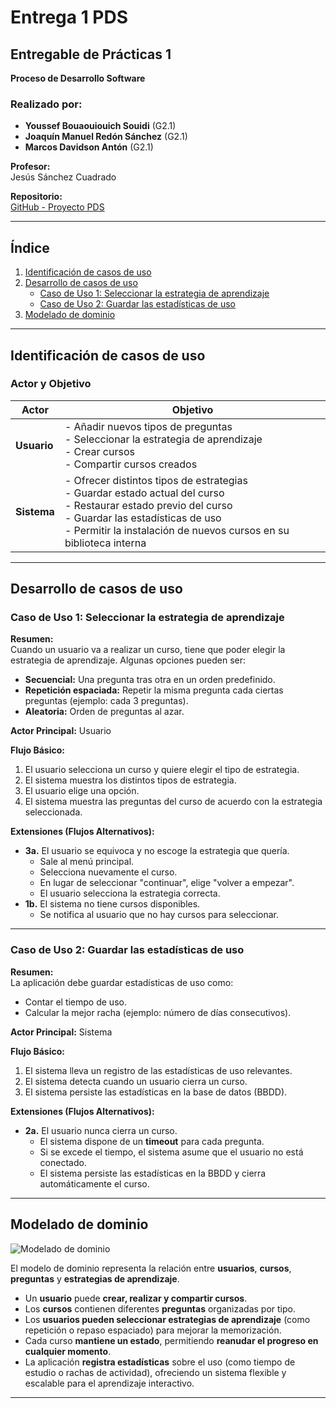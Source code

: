 # Entrega 1 PDS

## Entregable de Prácticas 1  
**Proceso de Desarrollo Software**

### Realizado por:  
- **Youssef Bouaouiouich Souidi** (G2.1)  
- **Joaquín Manuel Redón Sánchez** (G2.1)  
- **Marcos Davidson Antón** (G2.1)  

**Profesor:**  
Jesús Sánchez Cuadrado  

**Repositorio:**  
[GitHub - Proyecto PDS](https://github.com/YoussefUMU/proyecto-pds-24-25.git)

---

## Índice  
1. [Identificación de casos de uso](#identificación-de-casos-de-uso)  
2. [Desarrollo de casos de uso](#desarrollo-de-casos-de-uso)  
   - [Caso de Uso 1: Seleccionar la estrategia de aprendizaje](#caso-de-uso-1-seleccionar-la-estrategia-de-aprendizaje)  
   - [Caso de Uso 2: Guardar las estadísticas de uso](#caso-de-uso-2-guardar-las-estadísticas-de-uso)  
3. [Modelado de dominio](#modelado-de-dominio)  

---

## Identificación de casos de uso  

### Actor y Objetivo  

| Actor   | Objetivo |
|---------|---------|
| **Usuario** | - Añadir nuevos tipos de preguntas  <br>- Seleccionar la estrategia de aprendizaje  <br>- Crear cursos  <br>- Compartir cursos creados |
| **Sistema** | - Ofrecer distintos tipos de estrategias  <br>- Guardar estado actual del curso  <br>- Restaurar estado previo del curso  <br>- Guardar las estadísticas de uso  <br>- Permitir la instalación de nuevos cursos en su biblioteca interna |

---

## Desarrollo de casos de uso  

### Caso de Uso 1: Seleccionar la estrategia de aprendizaje  

**Resumen:**  
Cuando un usuario va a realizar un curso, tiene que poder elegir la estrategia de aprendizaje. Algunas opciones pueden ser:  
- **Secuencial:** Una pregunta tras otra en un orden predefinido.  
- **Repetición espaciada:** Repetir la misma pregunta cada ciertas preguntas (ejemplo: cada 3 preguntas).  
- **Aleatoria:** Orden de preguntas al azar.  

**Actor Principal:** Usuario  

**Flujo Básico:**  
1. El usuario selecciona un curso y quiere elegir el tipo de estrategia.  
2. El sistema muestra los distintos tipos de estrategia.  
3. El usuario elige una opción.  
4. El sistema muestra las preguntas del curso de acuerdo con la estrategia seleccionada.  

**Extensiones (Flujos Alternativos):**  
- **3a.** El usuario se equivoca y no escoge la estrategia que quería.  
  - Sale al menú principal.  
  - Selecciona nuevamente el curso.  
  - En lugar de seleccionar "continuar", elige "volver a empezar".  
  - El usuario selecciona la estrategia correcta.  
- **1b.** El sistema no tiene cursos disponibles.  
  - Se notifica al usuario que no hay cursos para seleccionar.  

---

### Caso de Uso 2: Guardar las estadísticas de uso  

**Resumen:**  
La aplicación debe guardar estadísticas de uso como:  
- Contar el tiempo de uso.  
- Calcular la mejor racha (ejemplo: número de días consecutivos).  

**Actor Principal:** Sistema  

**Flujo Básico:**  
1. El sistema lleva un registro de las estadísticas de uso relevantes.  
2. El sistema detecta cuando un usuario cierra un curso.  
3. El sistema persiste las estadísticas en la base de datos (BBDD).  

**Extensiones (Flujos Alternativos):**  
- **2a.** El usuario nunca cierra un curso.  
  - El sistema dispone de un **timeout** para cada pregunta.  
  - Si se excede el tiempo, el sistema asume que el usuario no está conectado.  
  - El sistema persiste las estadísticas en la BBDD y cierra automáticamente el curso.  

---

## Modelado de dominio  
![Modelado de dominio](https://github.com/YoussefUMU/proyecto-pds-24-25/blob/90fbfc3be5f7380470d30521d0d30e1a68d188ca/Recursos%20Entrega%20Opcional/modelado/Modelado.drawio.jpg)

El modelo de dominio representa la relación entre **usuarios**, **cursos**, **preguntas** y **estrategias de aprendizaje**.  

- Un **usuario** puede **crear, realizar y compartir cursos**.  
- Los **cursos** contienen diferentes **preguntas** organizadas por tipo.  
- Los **usuarios pueden seleccionar estrategias de aprendizaje** (como repetición o repaso espaciado) para mejorar la memorización.  
- Cada curso **mantiene un estado**, permitiendo **reanudar el progreso en cualquier momento**.  
- La aplicación **registra estadísticas** sobre el uso (como tiempo de estudio o rachas de actividad), ofreciendo un sistema flexible y escalable para el aprendizaje interactivo.  

---

